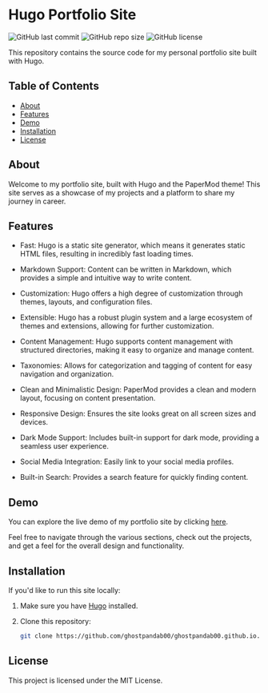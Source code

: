 # Hugo Portfolio Site

![GitHub last commit](https://img.shields.io/github/last-commit/ghostpandab00/ghostpandab00.github.io)
![GitHub repo size](https://img.shields.io/github/repo-size/ghostpandab00/ghostpandab00.github.io)
![GitHub license](https://img.shields.io/github/license/ghostpandab00/ghostpandab00.github.io)

This repository contains the source code for my personal portfolio site built with Hugo.

## Table of Contents

- [About](#about)
- [Features](#features)
- [Demo](#demo)
- [Installation](#installation)
- [License](#license)

## About

Welcome to my portfolio site, built with Hugo and the PaperMod theme! This site serves as a showcase of my projects and a platform to share my journey in career.

## Features

- Fast: Hugo is a static site generator, which means it generates static HTML files, resulting in incredibly fast loading times.
- Markdown Support: Content can be written in Markdown, which provides a simple and intuitive way to write content.
- Customization: Hugo offers a high degree of customization through themes, layouts, and configuration files.
- Extensible: Hugo has a robust plugin system and a large ecosystem of themes and extensions, allowing for further customization.
- Content Management: Hugo supports content management with structured directories, making it easy to organize and manage content.
- Taxonomies: Allows for categorization and tagging of content for easy navigation and organization.

- Clean and Minimalistic Design: PaperMod provides a clean and modern layout, focusing on content presentation.
- Responsive Design: Ensures the site looks great on all screen sizes and devices.
- Dark Mode Support: Includes built-in support for dark mode, providing a seamless user experience.
- Social Media Integration: Easily link to your social media profiles.
- Built-in Search: Provides a search feature for quickly finding content.

## Demo

You can explore the live demo of my portfolio site by clicking [here](https://ghostpandab00.github.io).

Feel free to navigate through the various sections, check out the projects, and get a feel for the overall design and functionality.

## Installation

If you'd like to run this site locally:

1. Make sure you have [Hugo](https://gohugo.io/getting-started/installing/) installed.
2. Clone this repository:

   ```bash
   git clone https://github.com/ghostpandab00/ghostpandab00.github.io.git

## License

This project is licensed under the MIT License.

